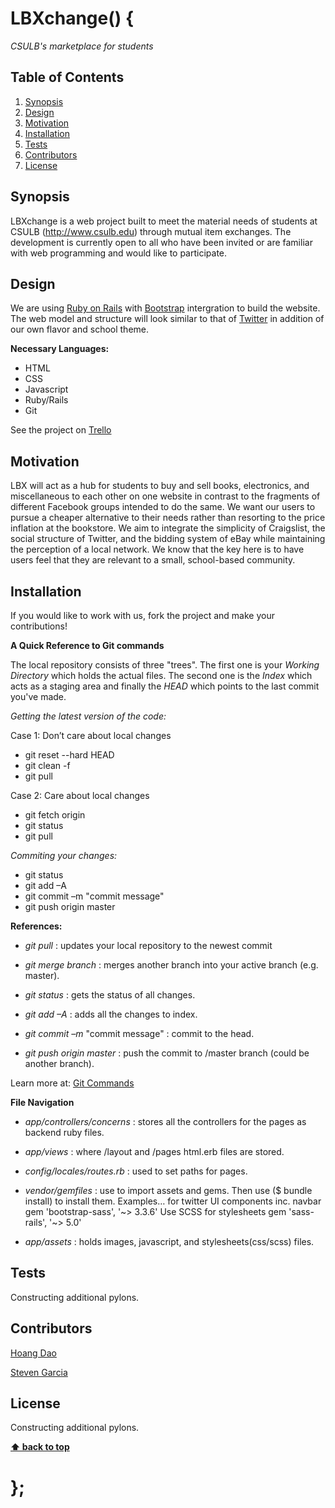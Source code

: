 # LBXchange() {

*CSULB's marketplace for students*

## Table of Contents

  1. [Synopsis](#synopsis)
  1. [Design](#design)
  1. [Motivation](#motivation)
  1. [Installation](#installation)
  1. [Tests](#tests)
  1. [Contributors](#contributors)
  1. [License](#license)

## Synopsis

LBXchange is a web project built to meet the material needs of students at CSULB (http://www.csulb.edu) through mutual item exchanges. The development is currently open to all who have been invited or are familiar with web programming and would like to participate. 

## Design

We are using [Ruby on Rails](http://rubyonrails.org/) with [Bootstrap](http://getbootstrap.com/) intergration to build the website. 
The web model and structure will look similar to that of [Twitter](https://twitter.com/?lang=en) in addition of our own flavor and school theme.

**Necessary Languages:**
- HTML
- CSS 
- Javascript
- Ruby/Rails
- Git 

See the project on [Trello](httpsgi://trello.com/b/oHUHYQME/lbxchange-web)

## Motivation

LBX will act as a hub for students to buy and sell books, electronics, and miscellaneous to each other on one website in contrast to the fragments of different Facebook groups intended to do the same. We want our users to pursue a cheaper alternative to their needs rather than resorting to the price inflation at the bookstore. We aim to integrate the simplicity of Craigslist, the social structure of Twitter, and the bidding system of eBay while maintaining the perception of a local network. We know that the key here is to have users feel that they are relevant to a small, school-based community.

## Installation

If you would like to work with us, fork the project and make your contributions!

**A Quick Reference to Git commands**

The local repository consists of three "trees". 
The first one is your *Working Directory* which holds the actual files. 
The second one is the *Index* which acts as a staging area and finally the *HEAD* which points to the last commit you've made.

*Getting the latest version of the code:*

Case 1: Don’t care about local changes

- git reset --hard HEAD
- git clean -f
- git pull

Case 2: Care about local changes

- git fetch origin
- git status
- git pull

*Commiting your changes:*

- git status
- git add –A
- git commit –m "commit message"
- git push origin master

**References:**

- *git pull* : updates your local repository to the newest commit

- *git merge branch* : merges another branch into your active branch (e.g. master).

- *git status* : gets the status of all changes.

- *git add –A* : adds all the changes to index.

- *git commit –m* "commit message" : commit to the head.

- *git push origin master* : push the commit to /master branch (could be another branch).

Learn more at: [Git Commands](http://rogerdudler.github.io/git-guide/)

**File Navigation**

- *app/controllers/concerns* : stores all the controllers for the pages as backend ruby files.

- *app/views* : where /layout and /pages html.erb files are stored.

- *config/locales/routes.rb* : used to set paths for pages.

- *vendor/gemfiles* : use to import assets and gems. Then use ($ bundle install) to install them. Examples…
  for twitter UI components inc. navbar gem 'bootstrap-sass', '~> 3.3.6'
  Use SCSS for stylesheets gem 'sass-rails', '~> 5.0'

- *app/assets* : holds images, javascript, and stylesheets(css/scss) files.

## Tests

Constructing additional pylons.

## Contributors

[Hoang Dao](https://github.com/S1v4)

[Steven Garcia](https://github.com/stevenGarciaDev)

## License

Constructing additional pylons.

**[⬆ back to top](#table-of-contents)**

# };
